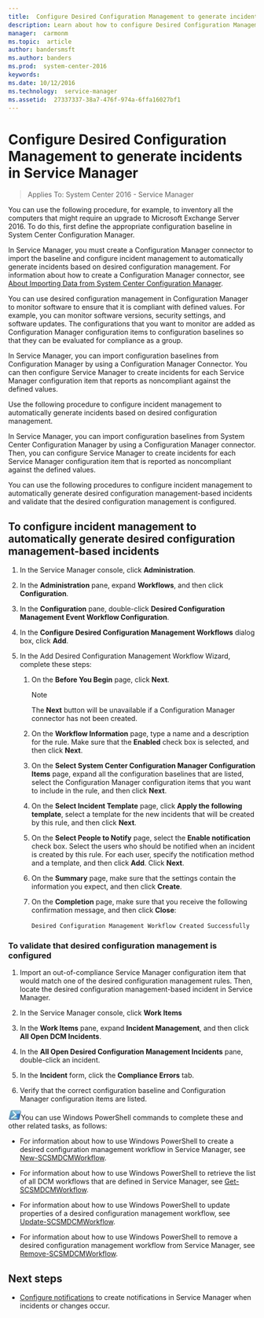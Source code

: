 ```yaml
---
title:  Configure Desired Configuration Management to generate incidents
description: Learn about how to configure Desired Configuration Management to generate incidents in Service Manager.
manager:  carmonm
ms.topic:  article
author: bandersmsft
ms.author: banders
ms.prod:  system-center-2016
keywords:  
ms.date: 10/12/2016
ms.technology:  service-manager
ms.assetid:  27337337-38a7-476f-974a-6ffa16027bf1
---
```


# Configure Desired Configuration Management to generate incidents in Service Manager

>Applies To: System Center 2016 - Service Manager

You can use the following procedure, for example, to inventory all the computers that might require an upgrade to Microsoft Exchange Server 2016. To do this, first define the appropriate configuration baseline in System Center Configuration Manager.

In Service Manager, you must create a Configuration Manager connector to import the baseline and configure incident management to automatically generate incidents based on desired configuration management. For information about how to create a Configuration Manager connector, see [About Importing Data from System Center Configuration Manager](admin-about-importing-data-from-system-center-configuration-manager.md).

You can use desired configuration management in Configuration Manager to monitor software to ensure that it is compliant with defined values. For example, you can monitor software versions, security settings, and software updates. The configurations that you want to monitor are added as Configuration Manager configuration items to configuration baselines so that they can be evaluated for compliance as a group.

In Service Manager, you can import configuration baselines from Configuration Manager  by using a Configuration Manager Connector. You can then configure Service Manager to create incidents for each Service Manager configuration item that reports as noncompliant against the defined values.

Use the following procedure to configure incident management to automatically generate incidents based on desired configuration management.

In Service Manager, you can import configuration baselines from System Center Configuration Manager by using a Configuration Manager connector. Then, you can configure Service Manager to create incidents for each Service Manager configuration item that is reported as noncompliant against the defined values.

You can use the following procedures to configure incident management to automatically generate desired configuration management-based incidents and validate that the desired configuration management is configured.

## To configure incident management to automatically generate desired configuration management-based incidents

1.  In the Service Manager console, click **Administration**.

2.  In the **Administration** pane, expand **Workflows**, and then click **Configuration**.

3.  In the **Configuration** pane, double-click **Desired Configuration Management Event Workflow Configuration**.

4.  In the **Configure Desired Configuration Management Workflows** dialog box, click **Add**.

5.  In the Add Desired Configuration Management Workflow Wizard, complete these steps:

    1.  On the **Before You Begin** page, click **Next**.

        > [!NOTE]
        > The **Next** button will be unavailable if a Configuration Manager connector has not been created.

    2.  On the **Workflow Information** page, type a name and a description for the rule. Make sure that the **Enabled** check box is selected, and then click **Next**.

    3.  On the **Select System Center Configuration Manager Configuration Items** page, expand all the configuration baselines that are listed, select the Configuration Manager configuration items that you want to include in the rule, and then click **Next**.

    4.  On the **Select Incident Template** page, click **Apply the following template**, select a template for the new incidents that will be created by this rule, and then click **Next**.

    5.  On the **Select People to Notify** page, select the **Enable notification** check box. Select the users who should be notified when an incident is created by this rule. For each user, specify the notification method and a template, and then click **Add**. Click **Next**.

    6.  On the **Summary** page, make sure that the settings contain the information you expect, and then click **Create**.

    7.  On the **Completion** page, make sure that you receive the following confirmation message, and then click **Close**:

        `Desired Configuration Management Workflow Created Successfully`

### To validate that desired configuration management is configured

1.  Import an out-of-compliance Service Manager configuration item that would match one of the desired configuration management rules. Then, locate the desired configuration management-based incident in Service Manager.

2.  In the Service Manager console, click **Work Items**

3.  In the **Work Items** pane, expand **Incident Management**, and then click **All Open DCM Incidents**.

4.  In the **All Open Desired Configuration Management Incidents** pane, double-click an incident.

5.  In the **Incident** form, click the **Compliance Errors** tab.

6.  Verify that the correct configuration baseline and Configuration Manager configuration items are listed.

![PowerShell symbol](./media/dcm-incidents/pssymbol.png)You can use Windows PowerShell commands to complete these and other related tasks, as follows:

-   For information about how to use Windows PowerShell to create a desired configuration management workflow in Service Manager, see [New-SCSMDCMWorkflow](http://go.microsoft.com/fwlink/p/?LinkID=225354).

-   For information about how to use Windows PowerShell to retrieve the list of all DCM workflows that are defined in Service Manager, see [Get-SCSMDCMWorkflow](http://go.microsoft.com/fwlink/p/?LinkID=225321).

-   For information about how to use Windows PowerShell to update properties of a desired configuration management workflow, see [Update-SCSMDCMWorkflow](http://go.microsoft.com/fwlink/p/?LinkID=225383).

-   For information about how to use Windows PowerShell to remove a desired configuration management workflow from Service Manager, see [Remove-SCSMDCMWorkflow](http://go.microsoft.com/fwlink/p/?LinkID=225365).

## Next steps

- [Configure notifications](notifications.md) to create notifications in Service Manager when incidents or changes occur.
